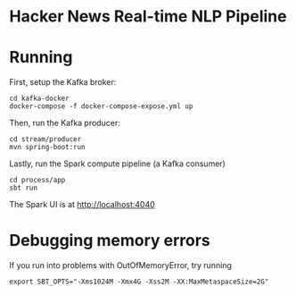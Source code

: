 # Hacker News Real-time NLP Pipeline

# Running
First, setup the Kafka broker:
```shell
cd kafka-docker
docker-compose -f docker-compose-expose.yml up
```

Then, run the Kafka producer:
```shell
cd stream/producer
mvn spring-boot:run
```

Lastly, run the Spark compute pipeline (a Kafka consumer)
```shell
cd process/app
sbt run
```

The Spark UI is at [http://localhost:4040](http://localhost:4040)

# Debugging memory errors
If you run into problems with OutOfMemoryError, try running
```shell
export SBT_OPTS="-Xms1024M -Xmx4G -Xss2M -XX:MaxMetaspaceSize=2G"
```

